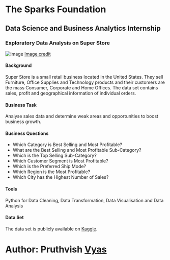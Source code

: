 # The Sparks Foundation
## Data Science and Business Analytics Internship
### Exploratory Data Analysis on Super Store

![image](https://user-images.githubusercontent.com/81607668/127727120-a11f32fa-3042-4773-b54e-fd1a792fff2f.png)
[Image credit](https://www.blogto.com/real-estate-toronto/2021/04/iconic-kims-convenience-store-for-sale-toronto/)

#### Background
Super Store is a small retail business located in the United States. They sell Furniture, Office Supplies and Technology products and their customers are the mass Consumer, Corporate and Home Offices. The data set contains sales, profit and geographical information of individual orders.

#### Business Task
Analyse sales data and determine weak areas and opportunities to boost business growth.

#### Business Questions
- Which Category is Best Selling and Most Profitable?
- What are the Best Selling and Most Profitable Sub-Category?
- Which is the Top Selling Sub-Category?
- Which Customer Segment is Most Profitable?
- Which is the Preferred Ship Mode?
- Which Region is the Most Profitable?
- Which City has the Highest Number of Sales?

#### Tools
Python for Data Cleaning, Data Transformation, Data Visualisation and Data Analysis

#### Data Set
The data set is publicly available on [Kaggle](https://www.kaggle.com/akashkothare/tsf-datasets).

# Author: Pruthvish [Vyas](https://linkedin.com/in/Pruthvish-vyas/ "Vyas")
